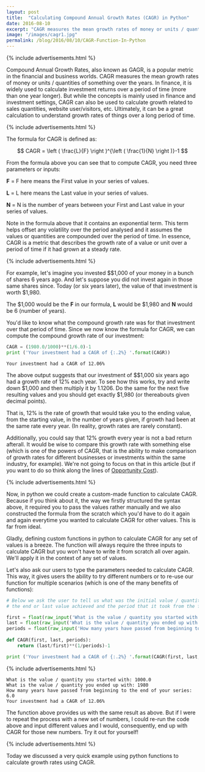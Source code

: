 ```yaml
---
layout: post
title:  "Calculating Compound Annual Growth Rates (CAGR) in Python"
date: 2016-08-10
excerpt: "CAGR measures the mean growth rates of money or units / quantities of something over the years. This is a simple function in Python to calculate CAGR."
image: "/images/cagr1.jpg"
permalink: /blog/2016/08/10/CAGR-Function-In-Python
---
```



{% include advertisements.html %}


Compound Annual Growth Rates, also known as GAGR, is a popular metric in the financial and business worlds. CAGR measures the mean growth rates of money or units / quantities of something over the years. In finance, it is widely used to calculate investment returns over a period of time (more than one year longer). But while the concepts is mainly used in finance and investment settings, CAGR can also be used to calculate growth related to sales quantities, website user/visitors, etc. Ultimately, it can be a great calculation to understand growth rates of things over a long period of time.


{% include advertisements.html %}


The formula for CAGR is defined as:


$$ CAGR = \left ( \frac{L}{F} \right )^{\left ( \frac{1}{N} \right )}-1 $$


From the formula above you can see that to compute CAGR, you need three parameters or inputs:

**F** = F here means the First value in your series of values.

**L** = L here means the Last value in your series of values.

**N** = N is the number of years between your First and Last value in your series of values.

Note in the formula above that it contains an exponential term. This term helps offset any volatility over the period analysed and it assumes the values or quantities are compounded over the period of time. In essence, CAGR is a metric that describes the growth rate of a value or unit over a period of time if it had grown at a steady rate.


{% include advertisements.html %}


For example, let's imagine you invested $\$1,000 of your money in a bunch of shares 6 years ago. And let's suppose you did not invest again in those same shares since. Today (or six years later), the value of that investment is worth $1,980.

The $1,000 would be the **F** in our formula, **L** would be $1,980 and **N** would be 6 (number of years).

You'd like to know what the compound growth rate was for that investment over that period of time. Since we now know the formula for CAGR, we can compute the compound growth rate of our investment:


```python
CAGR = (1980.0/1000)**(1/6.0)-1
print ('Your investment had a CAGR of {:.2%} '.format(CAGR))
```

    Your investment had a CAGR of 12.06% 


The above output suggests that our investment of $\$1,000 six years ago had a growth rate of 12% each year. To see how this works, try and write down $1,000 and then multiply it by 1.1206. Do the same for the next five resulting values and you should get exactly $1,980 (or thereabouts given decimal points).

That is, 12% is the rate of growth that would take you to the ending value, from the starting value, in the number of years given, if growth had been at the same rate every year. (In reality, growth rates are rarely constant).

Additionally, you could say that 12% growth every year is not a bad return afterall. It would be wise to compare this growth rate with something else (which is one of the powers of CAGR, that is the ability to make comparison of growth rates for different businesses or investments within the same industry, for example). We're not going to focus on that in this article (but if you want to do so think along the lines of [Opportunity Cost](https://en.wikipedia.org/wiki/Opportunity_cost)).


{% include advertisements.html %}


Now, in python we could create a custom-made function to calculate CAGR. Because if you think about it, the way we firstly structured the syntax above, it required you to pass the values rather manually and we also constructed the formula from the scratch which you'd have to do it again and again everytime you wanted to calculate CAGR for other values. This is far from ideal.

Gladly, defining custom functions in python to calculate CAGR for any set of values is a breeze. The function will always require the three inputs to calculate CAGR but you won't have to write it from scratch all over again. We'll apply it in the context of any set of values.

Let's also ask our users to type the parameters needed to calculate CAGR. This way, it gives users the ability to try different numbers or to re-use our function for multiple scenarios (which is one of the many benefits of functions):


```python
# Below we ask the user to tell us what was the initial value / quantity to be considered,
# the end or last value achieved and the period that it took from the first to the last value.

first = float(raw_input('What is the value / quantity you started with: '))
last = float(raw_input('What is the value / quantity you ended up with: '))
periods = float(raw_input('How many years have passed from beginning to the end of your series: '))
    
def CAGR(first, last, periods):
    return (last/first)**(1/periods)-1

print ('Your investment had a CAGR of {:.2%} '.format(CAGR(first, last, periods)))
```

{% include advertisements.html %}

    What is the value / quantity you started with: 1000.0
    What is the value / quantity you ended up with: 1980
    How many years have passed from beginning to the end of your series: 6.0
    Your investment had a CAGR of 12.06% 


The function above provides us with the same result as above. But if I were to repeat the process with a new set of numbers, I could re-run the code above and input different values and I would, consequently, end up with CAGR for those new numbers. Try it out for yourself!


{% include advertisements.html %}

Today we discussed a very quick example using python functions to calculate growth rates using CAGR.  
